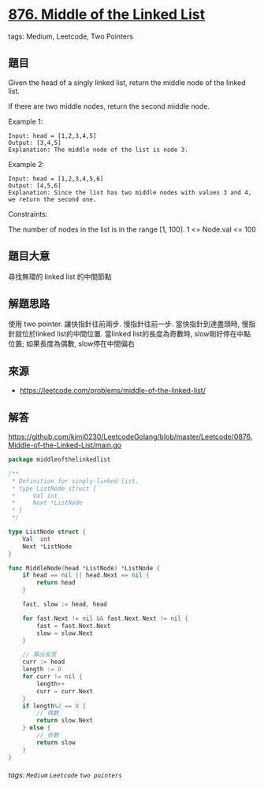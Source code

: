 # [876. Middle of the Linked List](https://leetcode.com/problems/middle-of-the-linked-list/)
tags: Medium, Leetcode, Two Pointers

## 題目
Given the head of a singly linked list, return the middle node of the linked list.

If there are two middle nodes, return the second middle node.

 

Example 1:


```
Input: head = [1,2,3,4,5]
Output: [3,4,5]
Explanation: The middle node of the list is node 3.
```

Example 2:

```
Input: head = [1,2,3,4,5,6]
Output: [4,5,6]
Explanation: Since the list has two middle nodes with values 3 and 4, we return the second one.
```

Constraints:

The number of nodes in the list is in the range [1, 100].
1 <= Node.val <= 100


## 題目大意
尋找無環的 linked list 的中間節點

## 解題思路
使用 two pointer. 讓快指針往前兩步. 慢指針往前一步. 當快指針到達盡頭時, 慢指針就位於linked list的中間位置.
當linked list的長度為奇數時, slow剛好停在中點位置;
如果長度為偶數, slow停在中間偏右

## 來源
* https://leetcode.com/problems/middle-of-the-linked-list/

## 解答
https://github.com/kimi0230/LeetcodeGolang/blob/master/Leetcode/0876.Middle-of-the-Linked-List/main.go

```go
package middleofthelinkedlist

/**
 * Definition for singly-linked list.
 * type ListNode struct {
 *     Val int
 *     Next *ListNode
 * }
 */

type ListNode struct {
	Val  int
	Next *ListNode
}

func MiddleNode(head *ListNode) *ListNode {
	if head == nil || head.Next == nil {
		return head
	}

	fast, slow := head, head

	for fast.Next != nil && fast.Next.Next != nil {
		fast = fast.Next.Next
		slow = slow.Next
	}

	// 算出長度
	curr := head
	length := 0
	for curr != nil {
		length++
		curr = curr.Next
	}
	if length%2 == 0 {
		// 偶數
		return slow.Next
	} else {
		// 奇數
		return slow
	}
}
```

###### tags: `Medium` `Leetcode` `two pointers`
